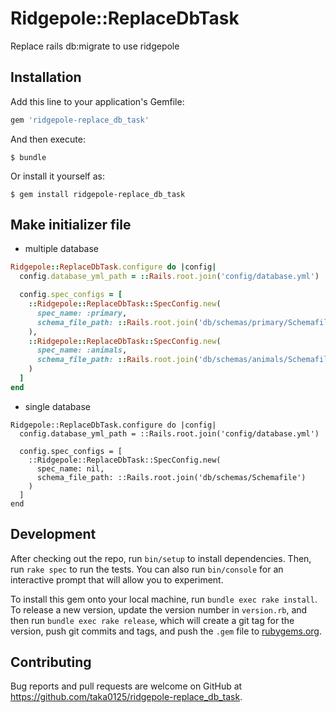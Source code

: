 # Ridgepole::ReplaceDbTask

Replace rails db:migrate to use ridgepole

## Installation

Add this line to your application's Gemfile:

```ruby
gem 'ridgepole-replace_db_task'
```

And then execute:

    $ bundle

Or install it yourself as:

    $ gem install ridgepole-replace_db_task

## Make initializer file

- multiple database

```config/initializers/ridgepole/replace_db_task.rb
Ridgepole::ReplaceDbTask.configure do |config|
  config.database_yml_path = ::Rails.root.join('config/database.yml')

  config.spec_configs = [
    ::Ridgepole::ReplaceDbTask::SpecConfig.new(
      spec_name: :primary,
      schema_file_path: ::Rails.root.join('db/schemas/primary/Schemafile'),
    ),
    ::Ridgepole::ReplaceDbTask::SpecConfig.new(
      spec_name: :animals,
      schema_file_path: ::Rails.root.join('db/schemas/animals/Schemafile'),
    )
  ]
end
```

- single database

```
Ridgepole::ReplaceDbTask.configure do |config|
  config.database_yml_path = ::Rails.root.join('config/database.yml')

  config.spec_configs = [
    ::Ridgepole::ReplaceDbTask::SpecConfig.new(
      spec_name: nil,
      schema_file_path: ::Rails.root.join('db/schemas/Schemafile')
    )
  ]
end
```

## Development

After checking out the repo, run `bin/setup` to install dependencies. Then, run `rake spec` to run the tests. You can also run `bin/console` for an interactive prompt that will allow you to experiment.

To install this gem onto your local machine, run `bundle exec rake install`. To release a new version, update the version number in `version.rb`, and then run `bundle exec rake release`, which will create a git tag for the version, push git commits and tags, and push the `.gem` file to [rubygems.org](https://rubygems.org).

## Contributing

Bug reports and pull requests are welcome on GitHub at https://github.com/taka0125/ridgepole-replace_db_task.
